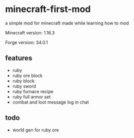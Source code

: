 # minecraft-first-mod
a simple mod for minecraft made while learning how to mod

Minecraft version: 1.16.3   

Forge version: 34.0.1

## features
- ruby
- ruby ore block
- ruby block
- ruby sword
- ruby furnace recipe
- ruby full armor set
- combat and loot message log in chat

## todo
- world gen for ruby ore
